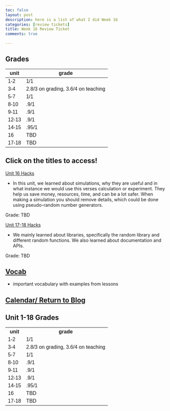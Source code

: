 ```yaml
---
toc: false
layout: post
description: here is a list of what I did Week 16
categories: [review tickets]
title: Week 16 Review Ticket
comments: true

---
```

## Grades
| unit  | grade                               |
| ----- | ---------------------------------- |
| 1-2   | 1/1                                 |
| 3-4   | 2.8/3 on grading, 3.6/4 on teaching |
| 5-7   | 1/1                                 |
| 8-10  | .9/1                                |
| 9-11  | .9/1                                |
| 12-13 | .9/1                                |
| 14-15 | .95/1                               |
| 16    | TBD                                 |
| 17-18 | TBD                                 |
## Click on the titles to access!

<a href="https://kayleehou.github.io/myproject/student%20teaching/2022/12/13/unit16hacks.html" rel="nofollow">Unit 16 Hacks</a>

- In this unit, we learned about simulations, why they are useful and in what instance we would use this verses calculation or experiment. They help us save money, resources, time, and can be a lot safer. When making a simulation you should remove details, which could be done using pseudo-random number generators.

Grade: TBD

<a href="https://kayleehou.github.io/myproject/student%20teaching/2022/12/14/unit17-1hacks.html" rel="nofollow">Unit 17-18 Hacks</a>

- We mainly learned about libraries, specifically the random library and different random functions. We also learned about documentation and APIs. 
 
Grade: TBD 

## <a href="https://kayleehou.github.io/myproject/student%20teaching/2022/12/06/fundamentalvocab.html" rel="nofollow">Vocab</a>

- important vocabulary with examples from lessons 

## <a href="https://kayleehou.github.io/myproject/_pages/tri2table.html" rel="nofollow">Calendar/ Return to Blog</a>

<html>
<head>
<style>
table {
  font-family: arial, sans-serif;
  border-collapse: collapse;
  width: 100%;
}

td, th {
  border: 1px solid #dddddd;
  text-align: left;
  padding: 8px;
}

tr:nth-child(even) {
  background-color: #dddddd;
}
</style>
</head>
<body>

<h2>Unit 1-18 Grades</h2>

<table>
  <tr>
    <th>unit</th>
    <th>grade</th>
  </tr>
  <tr>
    <td>1-2</td>
    <td>1/1</td>
  </tr>
  <tr>
    <td>3-4</td>
    <td>2.8/3 on grading, 3.6/4 on teaching</td>
  </tr>
  <tr>
    <td>5-7</td>
    <td>1/1</td>
  </tr>
  <tr>
    <td>8-10</td>
    <td>.9/1</td>
  </tr>
  <tr>
    <td>9-11</td>
    <td>.9/1</td>
  </tr>
  <tr>
    <td>12-13</td>
    <td>.9/1</td>
  </tr>
  <tr>
    <td>14-15</td>
    <td>.95/1</td>
  </tr>
  <tr>
    <td>16</td>
    <td>TBD</td>
  </tr>
   <tr>
    <td>17-18</td>
    <td>TBD</td>
  </tr>
</table>

</body>
</html>

